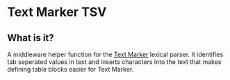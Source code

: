 # Text Marker TSV
## What is it?
A middleware helper function for the [Text Marker](https://github.com/Paul-Guerra/text-marker) lexical parser. It identifies tab seperated values in text and inserts characters into the text that makes defining table blocks easier for Text Marker.

